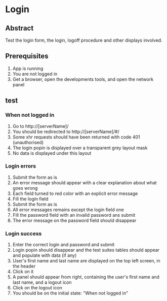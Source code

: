 # Login

## Abstract

Test the login form, the login, logoff procedure and other displays involved.

## Prerequisites

1. App is running
2. You are not logged in
3. Get a browser, open the developments tools, and open the network panel

## test

### When not logged in

1. Go to http://[serverName]/
2. You should be redirected to http://[serverName]/#/
3. Some xhr requests should have been returned with code 401 (unauthorised)
4. The login popin is displayed over a transparent grey layout mask
5. No data is displayed under this layout

### Login errors

1. Submit the form as is
2. An error message should appear with a clear explanation about what goes wrong
3. Each field turned to red color with an explicit error message
4. Fill the login field
5. Submit the form as is
6. All error messages remains except the login field one
7. Fill the password field with an invalid password ans submit
8. The error message on the password field should disappear

### Login success

1. Enter the correct login and password and submit
2. Login popin should disappear and the test suites tables should appear and populate with data (if any)
3. User's first name and last name are displayed on the top left screen, in the header
4. Click on it
5. A panel should appear from right, containing the user's first name and last name, and a logout icon
6. Click on the logout icon
7. You should be on the initial state: "When not logged in"
